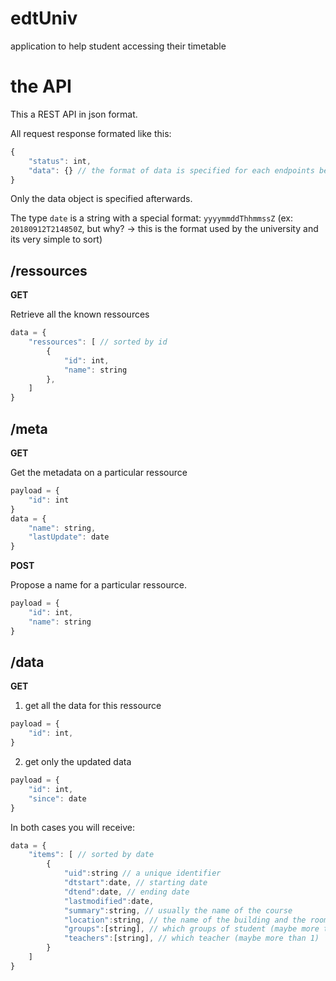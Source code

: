# edtUniv
application to help student accessing their timetable

# the API

This a REST API in json format.


All request response formated like this:
```js
{
	"status": int,
	"data": {} // the format of data is specified for each endpoints below
}

```
Only the data object is specified afterwards.

The type `date` is a string with a special format: `yyyymmddThhmmssZ` (ex: `20180912T214850Z`, but why? -> this is the format used by the university and its very simple to sort)

## /ressources

**GET**

Retrieve all the known ressources

```js
data = {
	"ressources": [ // sorted by id
		{
			"id": int,
			"name": string
		},
	]
}
```

## /meta

**GET**

Get the metadata on a particular ressource

```js
payload = {
	"id": int
}
data = {
	"name": string,
	"lastUpdate": date
}
```

**POST**

Propose a name for a particular ressource.


```js
payload = {
	"id": int,
	"name": string
}
```


## /data

**GET**

1. get all the data for this ressource
```js
payload = {
	"id": int,
}
```

2. get only the updated data
```js
payload = {
	"id": int,
	"since": date
}
```

In both cases you will receive:
```js
data = {
	"items": [ // sorted by date
		{
			"uid":string // a unique identifier
			"dtstart":date, // starting date
			"dtend":date, // ending date
			"lastmodified":date,
			"summary":string, // usually the name of the course
			"location":string, // the name of the building and the room number
			"groups":[string], // which groups of student (maybe more than 1)
			"teachers":[string], // which teacher (maybe more than 1)
		}
	]
}

```

